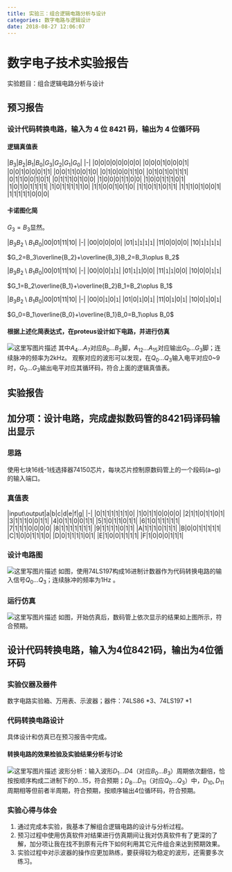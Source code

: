 ```yaml
---
title: 实验三：组合逻辑电路分析与设计
categories: 数字电路与逻辑设计
date: 2018-08-27 12:06:07
---
```

# 数字电子技术实验报告
实验题目：组合逻辑电路分析与设计
## 预习报告
### 设计代码转换电路，输入为 4 位 8421 码，输出为 4 位循环码
#### 逻辑真值表

|$B_3$|$B_2$|$B_1$|$B_0$|$G_3$|$G_2$|$G_1$|$G_0$|
|-|
|0|0|0|0|0|0|0|0|
|0|0|0|1|0|0|0|1|
|0|0|1|0|0|0|1|1|
|0|0|1|1|0|0|1|0|
|0|1|0|0|0|1|1|0|
|0|1|0|1|0|1|1|1|
|0|1|1|0|0|1|0|1|
|0|1|1|1|0|1|0|0|
|1|0|0|0|1|1|0|0|
|1|0|0|1|1|1|0|1|
|1|0|1|0|1|1|1|1|
|1|0|1|1|1|1|1|0|
|1|1|0|0|1|0|1|0|
|1|1|0|1|1|0|1|1|
|1|1|1|0|1|0|0|1|
|1|1|1|1|1|0|0|0|

#### 卡诺图化简
$G_3=B_3$显然。

|$B_3B_2\setminus B_1B_0$|00|01|11|10|
|-|
|00|0|0|0|0|
|01|`1`|`1`|`1`|`1`|
|11|0|0|0|0|
|10|`1`|`1`|`1`|`1`|

$G_2=B_3\overline{B_2}+\overline{B_3}B_2=B_3\oplus B_2$

|$B_3B_2\setminus B_1B_0$|00|01|11|10|
|-|
|00|0|0|`1`|`1`|
|01|`1`|`1`|0|0|
|11|`1`|`1`|0|0|
|10|0|0|`1`|`1`|

$G_1=B_2\overline{B_1}+\overline{B_2}B_1=B_2\oplus B_1$

|$B_3B_2\setminus B_1B_0$|00|01|11|10|
|-|
|00|0|`1`|0|`1`|
|01|0|`1`|0|`1`|
|11|0|`1`|0|`1`|
|10|0|`1`|0|`1`|

$G_0=B_1\overline{B_0}+\overline{B_1}B_0=B_1\oplus B_0$
#### 根据上述化简表达式，在proteus设计如下电路，并进行仿真
![这里写图片描述](https://img-blog.csdn.net/20180827202707186?watermark/2/text/aHR0cHM6Ly9ibG9nLmNzZG4ubmV0L3dfd2VpbGFu/font/5a6L5L2T/fontsize/400/fill/I0JBQkFCMA==/dissolve/70)
其中$A_4\ldots A_7$对应$B_0\ldots B_3$脚，$A_{12}\ldots A_{15}$对应输出$G_0\ldots G_3$脚；连续脉冲的频率为2kHz。
观察对应的波形可以发现，在$Q_0\ldots Q_3$输入电平对应0~9时，$G_0\ldots G_3$输出电平对应其循环码，符合上面的逻辑真值表。
## 实验报告
## 加分项：设计电路，完成虚拟数码管的8421码译码输出显示
### 思路
使用七块16线-1线选择器74150芯片，每块芯片控制原数码管上的一个段码(a~g)的输入端口。
### 真值表

|input\output|a|b|c|d|e|f|g|
|-|
|0|1|1|1|1|1|1|0|
|1|0|1|1|0|0|0|0|
|2|1|1|0|1|1|0|1|
|3|1|1|1|0|0|1|1|
|4|0|1|1|0|0|1|1|
|5|1|0|1|1|0|1|1|
|6|1|0|1|1|1|1|1|
|7|1|1|1|0|0|0|0|
|8|1|1|1|1|1|1|1|
|9|1|1|1|1|0|1|1|
|A|1|1|1|0|1|1|1|
|B|0|0|1|1|1|1|1|
|C|1|0|0|1|1|1|0|
|D|0|1|1|1|1|0|1|
|E|1|0|0|1|1|1|1|
|F|1|0|0|0|1|1|1|

### 设计电路图
![这里写图片描述](https://img-blog.csdn.net/20180827203816265?watermark/2/text/aHR0cHM6Ly9ibG9nLmNzZG4ubmV0L3dfd2VpbGFu/font/5a6L5L2T/fontsize/400/fill/I0JBQkFCMA==/dissolve/70)
如图，使用74LS197构成16进制计数器作为代码转换电路的输入信号$Q_0\ldots Q_3$；连续脉冲的频率为1Hz 。
### 运行仿真
![这里写图片描述](https://img-blog.csdn.net/20180827204112509?watermark/2/text/aHR0cHM6Ly9ibG9nLmNzZG4ubmV0L3dfd2VpbGFu/font/5a6L5L2T/fontsize/400/fill/I0JBQkFCMA==/dissolve/70)
如图，开始仿真后，数码管上依次显示的结果如上图所示，符合预期。
## 设计代码转换电路，输入为4位8421码，输出为4位循环码
### 实验仪器及器件
数字电路实验箱、万用表、示波器；器件：74LS86 *3、74LS197 *1
### 代码转换电路设计
具体设计和仿真已在预习报告中完成。
#### 转换电路的效果检验及实验结果分析与讨论
![这里写图片描述](https://img-blog.csdn.net/2018082720314821?watermark/2/text/aHR0cHM6Ly9ibG9nLmNzZG4ubmV0L3dfd2VpbGFu/font/5a6L5L2T/fontsize/400/fill/I0JBQkFCMA==/dissolve/70)
波形分析：输入波形$D_1\ldots D4$（对应$B_0\ldots B_3$）周期依次翻倍，恰按按顺序构成二进制下的$0\ldots15$，符合预期；$D_8\ldots D_{11}$（对应$Q_0\ldots Q_3$）中，$D_{10},D_{11}$周期相等但前者半周期，符合预期，按顺序输出4位循环码，符合预期。
### 实验心得与体会
1. 通过完成本实验，我基本了解组合逻辑电路的设计与分析过程。
2. 预习过程中使用仿真软件对结果进行仿真期间让我对仿真软件有了更深的了解，加分项让我在找不到原有元件下如何利用其它元件组合来达到预期效果。
3. 实验过程中对示波器的操作应更加熟练，要获得较为稳定的波形，还需要多次练习。
